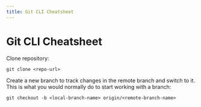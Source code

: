 ```yaml
---
title: Git CLI Cheatsheet
---
```

# Git CLI Cheatsheet

Clone repository:

```
git clone <repo-url>
```

Create a new branch to track changes in the remote branch and switch to it. This is what you would normally do to start working with a branch:

```
git checkout -b <local-branch-name> origin/<remote-branch-name>
```
